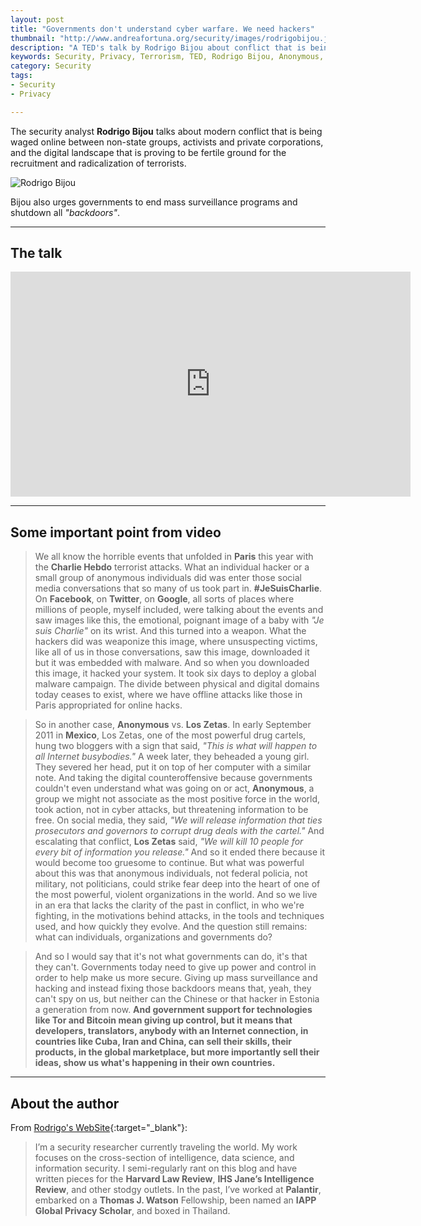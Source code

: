 ```yaml
---
layout: post
title: "Governments don't understand cyber warfare. We need hackers"
thumbnail: "http://www.andreafortuna.org/security/images/rodrigobijou.jpg"
description: "A TED's talk by Rodrigo Bijou about conflict that is being waged online between non-state groups, activists and private corporations, and the digital landscape that is proving to be fertile ground for the recruitment and radicalization of terrorists."
keywords: Security, Privacy, Terrorism, TED, Rodrigo Bijou, Anonymous, Los Zetas, Charlie Hebdo, Paris
category: Security
tags: 
- Security
- Privacy

---
```

The security analyst **Rodrigo Bijou** talks about modern conflict that is being waged online between non-state groups, activists and private corporations, and the digital landscape that is proving to be fertile ground for the recruitment and radicalization of terrorists. 

![Rodrigo Bijou](http://www.andreafortuna.org/security/images/rodrigobijou.jpg)

Bijou also urges governments to end mass surveillance programs and shutdown all *"backdoors"*.

<hr/>

The talk
--
<div class="video-container">
<iframe src="https://embed-ssl.ted.com/talks/rodrigo_bijou_governments_don_t_understand_cyber_warfare_we_need_hackers.html" width="640" height="360" frameborder="0" scrolling="no" webkitAllowFullScreen mozallowfullscreen allowFullScreen></iframe>
</div>

<hr/>

Some important point from video
--
>We all know the horrible events that unfolded in **Paris** this year with the **Charlie Hebdo** terrorist attacks. What an individual hacker or a small group of anonymous individuals did was enter those social media conversations that so many of us took part in. **#JeSuisCharlie**. On **Facebook**, on **Twitter**, on **Google**, all sorts of places where millions of people, myself included, were talking about the events and saw images like this, the emotional, poignant image of a baby with *"Je suis Charlie"* on its wrist. And this turned into a weapon. What the hackers did was weaponize this image, where unsuspecting victims, like all of us in those conversations, saw this image, downloaded it but it was embedded with malware. And so when you downloaded this image, it hacked your system. It took six days to deploy a global malware campaign. The divide between physical and digital domains today ceases to exist, where we have offline attacks like those in Paris appropriated for online hacks.

>So in another case, **Anonymous** vs. **Los Zetas**. In early September 2011 in **Mexico**, Los Zetas, one of the most powerful drug cartels, hung two bloggers with a sign that said, *"This is what will happen to all Internet busybodies."* A week later, they beheaded a young girl. They severed her head, put it on top of her computer with a similar note. And taking the digital counteroffensive because governments couldn't even understand what was going on or act, **Anonymous**, a group we might not associate as the most positive force in the world, took action, not in cyber attacks, but threatening information to be free. On social media, they said, *"We will release information that ties prosecutors and governors to corrupt drug deals with the cartel."* And escalating that conflict, **Los Zetas** said, *"We will kill 10 people for every bit of information you release."* And so it ended there because it would become too gruesome to continue. But what was powerful about this was that anonymous individuals, not federal policia, not military, not politicians, could strike fear deep into the heart of one of the most powerful, violent organizations in the world. And so we live in an era that lacks the clarity of the past in conflict, in who we're fighting, in the motivations behind attacks, in the tools and techniques used, and how quickly they evolve. And the question still remains: what can individuals, organizations and governments do?

>And so I would say that it's not what governments can do, it's that they can't. Governments today need to give up power and control in order to help make us more secure. Giving up mass surveillance and hacking and instead fixing those backdoors means that, yeah, they can't spy on us, but neither can the Chinese or that hacker in Estonia a generation from now. **And government support for technologies like Tor and Bitcoin mean giving up control, but it means that developers, translators, anybody with an Internet connection, in countries like Cuba, Iran and China, can sell their skills, their products, in the global marketplace, but more importantly sell their ideas, show us what's happening in their own countries.**

<hr/>

About the author
--
From [Rodrigo's WebSite](http://www.rbijou.com/about/){:target="_blank"}:

>I’m a security researcher currently traveling the world. My work focuses on the cross-section of intelligence, data science, and information security.
>I semi-regularly rant on this blog and have written pieces for the **Harvard Law Review**, **IHS Jane’s Intelligence Review**, and other stodgy outlets.
>In the past, I’ve worked at **Palantir**, embarked on a **Thomas J. Watson** Fellowship, been named an **IAPP Global Privacy Scholar**, and boxed in Thailand.